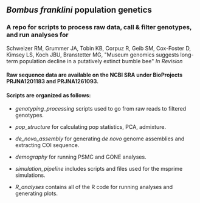 ## *Bombus franklini* population genetics

### A repo for scripts to process raw data, call & filter genotypes, and run analyses for 

Schweizer RM, Grummer JA, Tobin KB, Corpuz R, Geib SM, Cox-Foster D, Kimsey LS, Koch JBU, Branstetter MG, "Museum genomics suggests long-term population decline in a putatively extinct bumble bee" *In Revision*

#### Raw sequence data are available on the NCBI SRA under BioProjects PRJNA1201183 and PRJNA1261093.

#### Scripts are organized as follows:

+ *genotyping_processing* scripts used to go from raw reads to filtered genotypes.

+ *pop_structure* for calculating pop statistics, PCA, admixture.

+ *de_novo_assembly* for generating *de novo* genome assemblies and extracting COI sequence.

+ *demography* for running PSMC and GONE analyses. 

+ *simulation_pipeline* includes scripts and files used for the msprime simulations.

+ *R_analyses* contains all of the R code for running analyses and generating plots.
